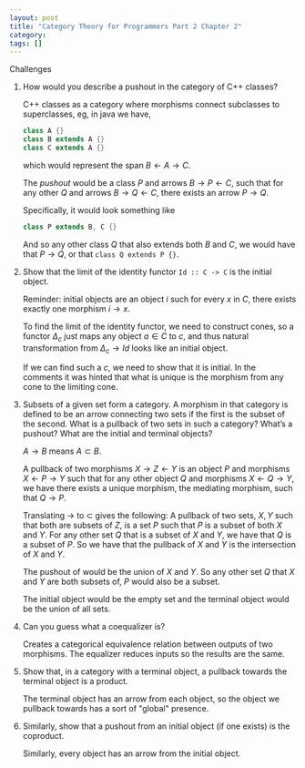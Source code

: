 ```yaml
---
layout: post
title: "Category Theory for Programmers Part 2 Chapter 2"
category:
tags: []
---
```


Challenges

1. How would you describe a pushout in the category of C++ classes?

   C++ classes as a category where morphisms connect subclasses to
   superclasses, eg, in java we have,
   
   ```java
   class A {}
   class B extends A {}
   class C extends A {}
   ```
   
   which would represent the span $B \leftarrow A \to C$.

   The _pushout_ would be a class $P$ and arrows $B \to P \leftarrow C$, such
   that for any other $Q$ and arrows $B \to Q \leftarrow C$, there exists
   an arrow $P \to Q$.
   
   Specifically, it would look something like
   ```java
   class P extends B, C {}
   ```
   
   And so any other class $Q$ that also extends both $B$ and $C$, we would
   have that $P \to Q$, or that `class Q extends P {}`.
   

2. Show that the limit of the identity functor `Id :: C -> C` is the
   initial object.
   
   Reminder: initial objects are an object $i$ such for every $x$ in $C$, there
   exists exactly one morphism $i \to x$.
   
   To find the limit of the identity functor, we need to construct cones,
   so a functor $\Delta_c$ just maps any object $a \in C$ to $c$, and thus
   natural transformation from $\Delta_c \to Id$ looks like an initial object.
   
   If we can find such a $c$, we need to show that it is initial. In the comments
   it was hinted that what is unique is the morphism from any cone to the limiting
   cone.
   

3. Subsets of a given set form a category. A morphism in that
   category is defined to be an arrow connecting two sets if the
   first is the subset of the second. What is a pullback of two
   sets in such a category? What’s a pushout? What are the initial
   and terminal objects?
   
   $A \to B$ means $A \subset B$.
   
   A pullback of two morphisms $X \to Z \leftarrow Y$ is an object $P$ and
   morphisms $X \leftarrow P \to Y$ such that for any other object $Q$ and
   morphisms $X \leftarrow Q \to Y$, we have there exists a unique morphism,
   the mediating morphism, such that $Q \to P$.
   
   Translating $\to$ to $\subset$ gives the following: A pullback of two sets,
   $X, Y$ such that both are subsets of $Z$, is a set $P$ such that $P$ is a
   subset of both $X$ and $Y$. For any other set $Q$ that is a subset of $X$
   and $Y$, we have that $Q$ is a subset of $P$. So we have that the pullback
   of $X$ and $Y$ is the intersection of $X$ and $Y$.
   
   The pushout of would be the union of $X$ and $Y$. So any other set $Q$
   that $X$ and $Y$ are both subsets of, $P$ would also be a subset.
   
   The initial object would be the empty set and the terminal object would be
   the union of all sets.

4. Can you guess what a coequalizer is?

   Creates a categorical equivalence relation between outputs of two morphisms.
   The equalizer reduces inputs so the results are the same.

5. Show that, in a category with a terminal object, a pullback
   towards the terminal object is a product.
   
   The terminal object has an arrow from each object, so the object we pullback
   towards has a sort of "global" presence.

6. Similarly, show that a pushout from an initial object (if one
   exists) is the coproduct.
   
   Similarly, every object has an arrow from the initial object.

